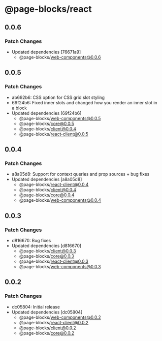 # @page-blocks/react

## 0.0.6

### Patch Changes

- Updated dependencies [76671a9]
  - @page-blocks/web-components@0.0.6

## 0.0.5

### Patch Changes

- ab692b6: CSS option for CSS grid slot styling
- 69f24b6: Fixed inner slots and changed how you render an inner slot in a block
- Updated dependencies [69f24b6]
  - @page-blocks/web-components@0.0.5
  - @page-blocks/core@0.0.5
  - @page-blocks/client@0.0.4
  - @page-blocks/react-client@0.0.5

## 0.0.4

### Patch Changes

- a8a05d8: Support for context queries and prop sources + bug fixes
- Updated dependencies [a8a05d8]
  - @page-blocks/react-client@0.0.4
  - @page-blocks/client@0.0.4
  - @page-blocks/core@0.0.4
  - @page-blocks/web-components@0.0.4

## 0.0.3

### Patch Changes

- d816670: Bug fixes
- Updated dependencies [d816670]
  - @page-blocks/client@0.0.3
  - @page-blocks/core@0.0.3
  - @page-blocks/react-client@0.0.3
  - @page-blocks/web-components@0.0.3

## 0.0.2

### Patch Changes

- dc05804: Initial release
- Updated dependencies [dc05804]
  - @page-blocks/web-components@0.0.2
  - @page-blocks/react-client@0.0.2
  - @page-blocks/client@0.0.2
  - @page-blocks/core@0.0.2
